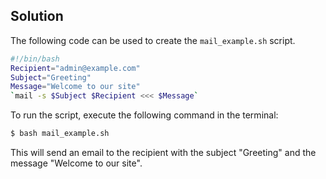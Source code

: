 ## Solution

The following code can be used to create the `mail_example.sh` script.

```bash
#!/bin/bash
Recipient="admin@example.com"
Subject="Greeting"
Message="Welcome to our site"
`mail -s $Subject $Recipient <<< $Message`
```

To run the script, execute the following command in the terminal:
```bash
$ bash mail_example.sh
```

This will send an email to the recipient with the subject "Greeting" and the message "Welcome to our site".

